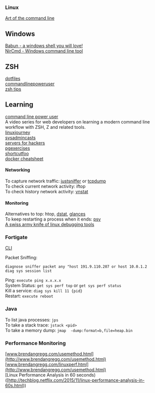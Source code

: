 ### Linux

[Art of the command line](https://github.com/jlevy/the-art-of-command-line)  


## Windows
[Babun - a windows shell you will love!](https://babun.github.io/)  
[NirCmd - Windows command line tool](http://www.nirsoft.net/utils/nircmd.html?2)  


## ZSH

[dotfiles](http://github.com/egis/dotfiles)  
[commandlinepoweruser](http://commandlinepoweruser.com/)  
[zsh tips](http://www.rayninfo.co.uk/tips/zshtips.html)  

## Learning
[command line power user](http://commandlinepoweruser.com/)  
A video series for web developers on learning a modern command line workflow with ZSH, Z and related tools.  
[linuxjourney](https://linuxjourney.com/)  
[sysadmincasts](https://sysadmincasts.com/)  
[servers for hackers](https://serversforhackers.com)  
[pgexercises](https://pgexercises.com/)  
[shortcutfoo](https://www.shortcutfoo.com/)  
[docker cheatsheet](https://github.com/wsargent/docker-cheat-sheet)  


#### Networking
To capture network traffic: [justsniffer]( http://justniffer.sourceforge.net) or [tcpdump](http://www.thegeekstuff.com/2010/08/tcpdump-command-examples/)  
To check current network activity: iftop  
To check history network activity: [vnstat](http://humdi.net/vnstat/man/vnstat.html)  
#### Monitoring
Alternatives to top: htop, [dstat](http://dag.wiee.rs/home-made/dstat/), [glances](https://github.com/nicolargo/glances)  
To keep restarting a process when it ends: [psy](https://github.com/substack/psy)  
[A swiss army knife of linux debugging tools](http://jvns.ca/blog/2016/09/17/strange-loop-talk/)  

### Fortigate
[CLI](http://docs-legacy.fortinet.com/fgt/handbook/cli_html/index.html)

Packet Sniffing: 
```
diagnose sniffer packet any "host 191.9.110.207 or host 10.0.1.2 
diag sys session list
```
Ping: `execute ping x.x.x.x`  
System Status: `get sys perf top` or `get sys perf status`  
Kill a service: `diag sys kill 11 {pid}`  
Restart: `execute reboot`  

### Java

To list java processes: `jps`  
To take a stack trace: `jstack <pid>`  
To take a memory dump: `jmap  -dump:format=b,file=heap.bin`  

### Performance Monitoring

[www.brendangregg.com/usemethod.html](http://www.brendangregg.com/usemethod.html)  
[www.brendangregg.com/linuxperf.html](http://www.brendangregg.com/usemethod.html)  
[Linux Performance Analysis in 60 seconds)([http://techblog.netflix.com/2015/11/linux-performance-analysis-in-60s.html))
